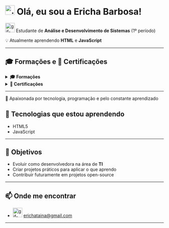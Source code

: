 # <img src="https://i.pinimg.com/originals/4f/4d/0d/4f4d0d012f26a14cba957da51a06a6bb.gif" alt="gif-estudante" width="30"/> Olá, eu sou a Ericha Barbosa!  

<img src="https://i.pinimg.com/originals/fd/7e/ea/fd7eead885ce1f0bba7cb2df6e3bf5c5.gif" alt="gif-estudante" width="30"/>  Estudante de **Análise e Desenvolvimento de Sistemas** (1º período)

💡 Atualmente aprendendo **HTML** e **JavaScript**  

---

## 🎓 Formações e 🏅 Certificações

<details>
  <summary><strong>🎓 Formações</strong></summary>

- **Técnico em Redes de computadores**  
  _Escola Tec. Estadual Professor Lucilo Ávila Pessoa. • 2020 — 2022 • Recife/PE_  
  **Destaques:** Monitora do Laboratório de Informática
</details>

<details>
  <summary><strong>🏅 Certificações</strong></summary>
</details>

---

📌 Apaixonada por tecnologia, programação e pelo constante aprendizado  

## 🚀 Tecnologias que estou aprendendo  
- HTML5  
- JavaScript  

---

## 🎯 Objetivos  
- Evoluir como desenvolvedora na área de **TI**  
- Criar projetos práticos para aplicar o que aprendo  
- Contribuir futuramente em projetos open-source  

---

## 📫 Onde me encontrar  
- <img src="https://i.pinimg.com/originals/03/78/f0/0378f01f2ace7b84bf01c7bb28b50df1.gif" alt="gif-estudante" width="30"/> erichataina@gmail.com

---
